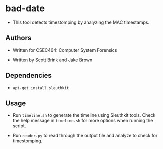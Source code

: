 # bad-date
- This tool detects timestomping by analyzing the MAC timestamps.

## Authors
- Written for CSEC464: Computer System Forensics

- Written by Scott Brink and Jake Brown

## Dependencies
- `apt-get install sleuthkit`

## Usage
- Run `timeline.sh` to generate the timeline using Sleuthkit tools.  Check the help message in `timeline.sh` for more options when running the script.

- Run `reader.py` to read through the output file and analyze to check for timestomping.

